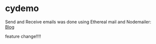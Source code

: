 # cydemo
Send and Receive emails was done using Ethereal mail and Nodemailer: 
[Blog](https://dev.to/jprealini/how-to-test-sent-and-received-emails-with-cypress-10-ethereal-and-nodemailer-5h25)



feature change!!!!